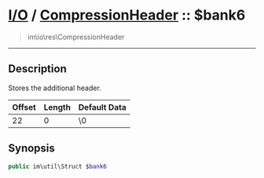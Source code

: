 # [I/O](io.md) / [CompressionHeader](io-CompressionHeader.md) :: $bank6
 > im\io\res\CompressionHeader
____

## Description
Stores the additional header.

| Offset | Length | Default Data     |
|--------|--------|------------------|
| 22     | 0      | \0               |

## Synopsis
```php
public im\util\Struct $bank6
```
